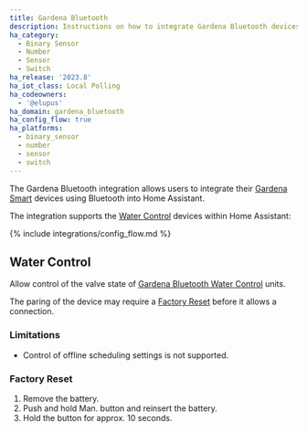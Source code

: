 ```yaml
---
title: Gardena Bluetooth
description: Instructions on how to integrate Gardena Bluetooth devices within Home Assistant.
ha_category:
  - Binary Sensor
  - Number
  - Sensor
  - Switch
ha_release: '2023.8'
ha_iot_class: Local Polling
ha_codeowners:
  - '@elupus'
ha_domain: gardena_bluetooth
ha_config_flow: true
ha_platforms:
  - binary_sensor
  - number
  - sensor
  - switch
---
```


The Gardena Bluetooth integration allows users to integrate their [Gardena Smart](https://www.gardena.com/int/products/smart/) devices using Bluetooth into Home Assistant.

The integration supports the [Water Control](#water-control) devices within Home Assistant:

{% include integrations/config_flow.md %}

## Water Control

Allow control of the valve state of [Gardena Bluetooth Water Control](https://www.gardena.com/int/products/watering/water-controls/water-control-bluetooth) units.

The paring of the device may require a [Factory Reset](#factory-reset) before it allows a connection.

### Limitations

- Control of offline scheduling settings is not supported.

### Factory Reset

1. Remove the battery.
2. Push and hold Man. button and reinsert the battery.
3. Hold the button for approx. 10 seconds.
